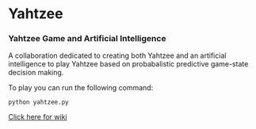 # Yahtzee
<h3>Yahtzee Game and Artificial Intelligence</h3>

A collaboration dedicated to creating both Yahtzee and an artificial intelligence to play Yahtzee based on probabalistic predictive game-state decision making.

To play you can run the following command:

```
python yahtzee.py
```

[Click here for wiki](https://github.com/TheWaunaKeeganOrganization/Yahtzee/wiki)
